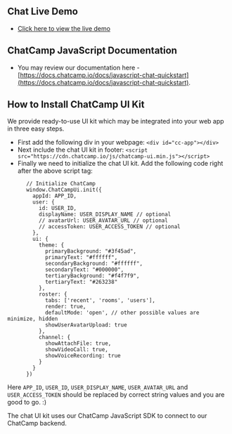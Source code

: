 ## Chat Live Demo
- [Click here to view the live demo](https://demo.chatcamp.io/widget-example/index.html?id=1)

## ChatCamp JavaScript Documentation
- You may review our documentation here - [https://docs.chatcamp.io/docs/javascript-chat-quickstart](https://docs.chatcamp.io/docs/javascript-chat-quickstart).

## How to Install ChatCamp UI Kit
We provide ready-to-use UI kit which may be integrated into your web app in three easy steps.

- First add the following div in your webpage: `<div id="cc-app"></div>`
- Next include the chat UI kit in footer: `<script src="https://cdn.chatcamp.io/js/chatcamp-ui.min.js"></script>`
- Finally we need to initialize the chat UI kit. Add the following code right after the above script tag:
```
      // Initialize ChatCamp
      window.ChatCampUi.init({
        appId: APP_ID, 
        user: {
          id: USER_ID,
          displayName: USER_DISPLAY_NAME // optional
          // avatarUrl: USER_AVATAR_URL // optional
          // accessToken: USER_ACCESS_TOKEN // optional
        }, 
        ui: {
          theme: {
            primaryBackground: "#3f45ad",
            primaryText: "#ffffff",
            secondaryBackground: "#ffffff",
            secondaryText: "#000000",
            tertiaryBackground: "#f4f7f9",
            tertiaryText: "#263238"
          },
          roster: {
            tabs: ['recent', 'rooms', 'users'], 
            render: true, 
            defaultMode: 'open', // other possible values are minimize, hidden
            showUserAvatarUpload: true
          },
          channel: {
            showAttachFile: true,
            showVideoCall: true,
            showVoiceRecording: true
          }
        }
      })
```
Here `APP_ID`, `USER_ID`, `USER_DISPLAY_NAME`, `USER_AVATAR_URL` and `USER_ACCESS_TOKEN` should be replaced by correct string values and you are good to go. :)

The chat UI kit uses our ChatCamp JavaScript SDK to connect to our ChatCamp backend.
